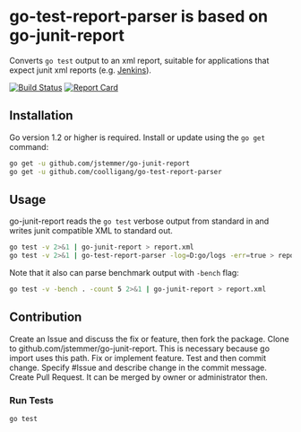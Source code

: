 #  go-test-report-parser is based on  go-junit-report

Converts `go test` output to an xml report, suitable for applications that
expect junit xml reports (e.g. [Jenkins](http://jenkins-ci.org)).

[![Build Status][travis-badge]][travis-link]
[![Report Card][report-badge]][report-link]

## Installation

Go version 1.2 or higher is required. Install or update using the `go get`
command:

```bash
go get -u github.com/jstemmer/go-junit-report
go get -u github.com/coolligang/go-test-report-parser
```

## Usage

go-junit-report reads the `go test` verbose output from standard in and writes
junit compatible XML to standard out.

```bash
go test -v 2>&1 | go-junit-report > report.xml
go test -v 2>&1 | go-test-report-parser -log=D:go/logs -err=true > report.md
```

Note that it also can parse benchmark output with `-bench` flag:
```bash
go test -v -bench . -count 5 2>&1 | go-junit-report > report.xml
```

## Contribution

Create an Issue and discuss the fix or feature, then fork the package.
Clone to github.com/jstemmer/go-junit-report.  This is necessary because go import uses this path.
Fix or implement feature. Test and then commit change.
Specify #Issue and describe change in the commit message.
Create Pull Request. It can be merged by owner or administrator then.

### Run Tests

```bash
go test
```

[travis-badge]: https://travis-ci.org/jstemmer/go-junit-report.svg?branch=master
[travis-link]: https://travis-ci.org/jstemmer/go-junit-report
[report-badge]: https://goreportcard.com/badge/github.com/jstemmer/go-junit-report
[report-link]: https://goreportcard.com/report/github.com/jstemmer/go-junit-report
